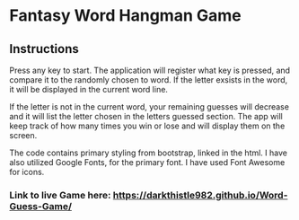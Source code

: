 # Fantasy Word Hangman Game

## Instructions
Press any key to start.
The application will register what key is pressed, and compare it to the randomly chosen to word. If the letter exsists in the word, it will be displayed in the current word line.

If the letter is not in the current word, your remaining guesses will decrease and it will list the letter chosen in the letters guessed section.
The app will keep track of how many times you win or lose and will display them on the screen. 

The code contains primary styling from bootstrap, linked in the html.
I have also utilized Google Fonts, for the primary font.
I have used Font Awesome for icons. 


### Link to live Game here: https://darkthistle982.github.io/Word-Guess-Game/

